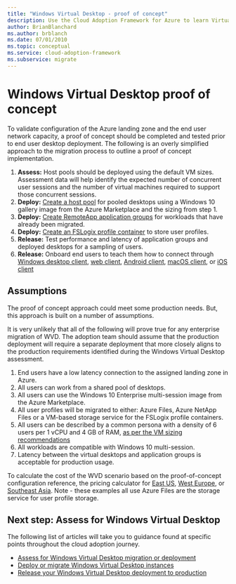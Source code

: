 ```yaml
---
title: "Windows Virtual Desktop - proof of concept"
description: Use the Cloud Adoption Framework for Azure to learn Virtual desktop migration best practices to reduce complexity and standardize the migration process.
author: BrianBlanchard
ms.author: brblanch
ms.date: 07/01/2010
ms.topic: conceptual
ms.service: cloud-adoption-framework
ms.subservice: migrate
---
```


# Windows Virtual Desktop proof of concept

To validate configuration of the Azure landing zone and the end user network capacity, a proof of concept should be completed and tested prior to end user desktop deployment. The following is an overly simplified approach to the migration process to outline a proof of concept implementation.

1. **Assess:** Host pools should be deployed using the default VM sizes. Assessment data will help identify the expected number of concurrent user sessions and the number of virtual machines required to support those concurrent sessions.
2. **Deploy:** [Create a host pool](https://docs.microsoft.com/azure/virtual-desktop/create-host-pools-azure-marketplace) for pooled desktops using a Windows 10 gallery image from the Azure Marketplace and the sizing from step 1.
3. **Deploy:** [Create RemoteApp application groups](https://docs.microsoft.com/azure/virtual-desktop/manage-app-groups#create-a-remoteapp-group) for workloads that have already been migrated.
4. **Deploy:** [Create an FSLogix profile container](https://docs.microsoft.com/azure/virtual-desktop/create-host-pools-user-profile) to store user profiles.
5. **Release:** Test performance and latency of application groups and deployed desktops for a sampling of users.
6. **Release:** Onboard end users to teach them how to connect through [Windows desktop client](https://docs.microsoft.com/azure/virtual-desktop/connect-windows-7-and-10), [web client](https://docs.microsoft.com/azure/virtual-desktop/connect-web), [Android client](https://docs.microsoft.com/azure/virtual-desktop/connect-android), [macOS client](https://docs.microsoft.com/azure/virtual-desktop/connect-macos), or [iOS client](https://docs.microsoft.com/azure/virtual-desktop/connect-ios)

## Assumptions

The proof of concept approach could meet some production needs. But, this approach is built on a number of assumptions.

It is very unlikely that all of the following will prove true for any enterprise migration of WVD. The adoption team should assume that the production deployment will require a separate deployment that more closely aligns to the production requirements identified during the Windows Virtual Desktop assessment.

1. End users have a low latency connection to the assigned landing zone in Azure.
2. All users can work from a shared pool of desktops.
3. All users can use the Windows 10 Enterprise multi-session image from the Azure Marketplace.
4. All user profiles will be migrated to either: Azure Files, Azure NetApp Files or a VM-based storage service for the FSLogix profile containers.
5. All users can be described by a common persona with a density of 6 users per 1 vCPU and 4 GB of RAM, [as per the VM sizing recommendations](https://docs.microsoft.com/windows-server/remote/remote-desktop-services/virtual-machine-recs#multi-session-recommendations)
6. All workloads are compatible with Windows 10 multi-session.
7. Latency between the virtual desktops and application groups is acceptable for production usage.

To calculate the cost of the WVD scenario based on the proof-of-concept configuration reference, the pricing calculator for [East US](https://azure.com/e/448606254c9a44f88798892bb8e0ef3c), [West Europe](https://azure.com/e/61a376d5f5a641e8ac31d1884ade9e55), or [Southeast Asia](https://azure.com/e/7cf555068922461587d0aa99a476f926). Note - these examples all use Azure Files are the storage service for user profile storage.

## Next step: Assess for Windows Virtual Desktop

The following list of articles will take you to guidance found at specific points throughout the cloud adoption journey.

- [Assess for Windows Virtual Desktop migration or deployment](./migrate-assess.md)
- [Deploy or migrate Windows Virtual Desktop instances](./migrate-deploy.md)
- [Release your Windows Virtual Desktop deployment to production](./migrate-release.md)
